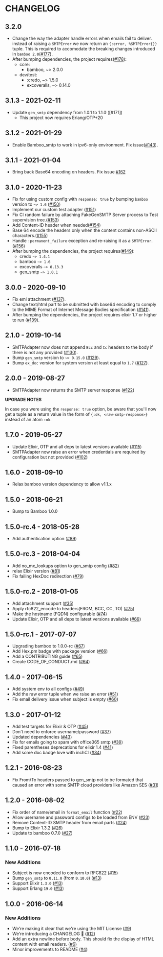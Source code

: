 # CHANGELOG

## 3.2.0

- Change the way the adapter handle errors when emails fail to deliver. instead of raising a `SMTPError` we now return an `{:error, %SMTPError{}}` tuple. This is required to accomodate the breaking changes introduced in `bamboo 2.0`([#177]).
- After bumping dependencies, the project requires([#178]):
   - core:
      - bamboo, ~> 2.0.0
   - dev/test:
      - :credo, ~> 1.5.0
      - excoveralls, ~> 0.14.0

[#177]: https://github.com/fewlinesco/bamboo_smtp/pull/177
[#178]: https://github.com/fewlinesco/bamboo_smtp/pull/178
## 3.1.3 - 2021-02-11

- Update `gen_smtp` dependency from 1.0.1 to 1.1.0 ([#171])
    - This project now requires Erlang/OTP+20

## 3.1.2 - 2021-01-29
- Enable Bamboo_smtp to work in ipv6-only environment. Fix issue([#143]).

[#143]: https://github.com/fewlinesco/bamboo_smtp/issues/143
## 3.1.1 - 2021-01-04
- Bring back Base64 encoding on headers. Fix issue [#162]

[#162]: https://github.com/fewlinesco/bamboo_smtp/pull/162
## 3.1.0 - 2020-11-23

- Fix for using custom config with `response: true` by bumping `bamboo` version to `~> 1.6` ([#150])
- Implement our custom test adapter ([#151])
- Fix CI random failure by attaching FakeGenSMTP Server process to Test supervision tree.([#153])
- Add Content-ID header when needed([#154])
- Base 64 encode the headers only when the content contains non-ASCII characters.([#155])
- Handle `:permanent_failure` exception and re-raising it as a `SMTPError`.([#156])
- After bumping the dependencies, the project requires([#149]):
    - credo `~> 1.4.1`
    - bamboo `~> 1.6`
    - excoveralls `~> 0.13.3`
    - gen_smtp  `~> 1.0.1`

[#149]: https://github.com/fewlinesco/bamboo_smtp/pull/149
[#150]: https://github.com/fewlinesco/bamboo_smtp/pull/150
[#151]: https://github.com/fewlinesco/bamboo_smtp/pull/151
[#153]: https://github.com/fewlinesco/bamboo_smtp/pull/153
[#154]: https://github.com/fewlinesco/bamboo_smtp/pull/154
[#155]: https://github.com/fewlinesco/bamboo_smtp/pull/155
[#156]: https://github.com/fewlinesco/bamboo_smtp/pull/156

## 3.0.0 - 2020-09-10

- Fix eml attachment ([#137]).
- Change text/html part to be submitted with base64 encoding to comply to the MIME Format of Internet Message Bodies specification ([#141]).
- After bumping the dependencies, the project requires elixir 1.7 or higher to run ([#139]).

[#137]: https://github.com/fewlinesco/bamboo_smtp/pull/137
[#141]: https://github.com/fewlinesco/bamboo_smtp/pull/141
[#139]: https://github.com/fewlinesco/bamboo_smtp/pull/139

## 2.1.0 - 2019-10-14

- SMTPAdapter now does not append `Bcc` and `Cc` headers to the body if there is not any provided ([#130]).
- Bump `gen_smtp` version to `~> 0.15.0` ([#129]).
- Bump `ex_doc` version for system version at least equal to `1.7` ([#127]).

[#130]: https://github.com/fewlinesco/bamboo_smtp/pull/130
[#129]: https://github.com/fewlinesco/bamboo_smtp/pull/129
[#127]: https://github.com/fewlinesco/bamboo_smtp/pull/127

## 2.0.0 - 2019-08-27

- SMTPAdapter now returns the SMTP server response ([#122])

**UPGRADE NOTES**

In case you were using the `response: true` option, be aware that you'll now get a tuple as a return value in the form of `{:ok, <raw-smtp-response>}` instead of an atom `:ok`.

[#122]: https://github.com/fewlinesco/bamboo_smtp/pull/122

## 1.7.0 - 2019-05-27

- Update Elixir, OTP and all deps to latest versions available ([#115])
- SMTPAdapter now raise an error when credentials are required by configuration but not provided ([#102])

[#115]: https://github.com/fewlinesco/bamboo_smtp/pull/115
[#102]: https://github.com/fewlinesco/bamboo_smtp/pull/102

## 1.6.0 - 2018-09-10

- Relax bamboo version dependency to allow v1.1.x

[#100]: https://github.com/fewlinesco/bamboo_smtp/pull/100

## 1.5.0 - 2018-06-21

- Bump to Bamboo 1.0.0

[#94]: https://github.com/fewlinesco/bamboo_smtp/pull/94

## 1.5.0-rc.4 - 2018-05-28

- Add authentication option ([#89])

[#89]: https://github.com/fewlinesco/bamboo_smtp/pull/89

## 1.5.0-rc.3 - 2018-04-04

- Add no_mx_lookups option to gen_smtp config ([#82])
- relax Elixir version ([#81])
- Fix failing HexDoc redirection ([#79])

[#79]: https://github.com/fewlinesco/bamboo_smtp/pull/79
[#81]: https://github.com/fewlinesco/bamboo_smtp/pull/81
[#82]: https://github.com/fewlinesco/bamboo_smtp/pull/82

## 1.5.0-rc.2 - 2018-01-05

* Add attachment support ([#35])
* Apply rfc822_encode to headers(FROM, BCC, CC, TO) ([#75])
* Make the hostname (FQDN) configurable ([#74])
* Update Elixir, OTP and all deps to latest versions available ([#69])

[#35]: https://github.com/fewlinesco/bamboo_smtp/pull/35
[#75]: https://github.com/fewlinesco/bamboo_smtp/pull/75
[#74]: https://github.com/fewlinesco/bamboo_smtp/pull/74
[#69]: https://github.com/fewlinesco/bamboo_smtp/pull/69

## 1.5.0-rc.1 - 2017-07-07

* Upgrading bamboo to 1.0.0-rc ([#67])
* Add Hex.pm badge with package version ([#66])
* Add a CONTRIBUTING guide ([#65])
* Create CODE_OF_CONDUCT.md ([#64])

[#67]: https://github.com/fewlinesco/bamboo_smtp/pull/67
[#66]: https://github.com/fewlinesco/bamboo_smtp/pull/66
[#65]: https://github.com/fewlinesco/bamboo_smtp/pull/65
[#64]: https://github.com/fewlinesco/bamboo_smtp/pull/64

## 1.4.0 - 2017-06-15

* Add system env to all configs ([#49])
* Add the raw error tuple when we raise an error ([#51])
* Fix email delivery issue when subject is empty ([#60])

[#49]: https://github.com/fewlinesco/bamboo_smtp/pull/49
[#51]: https://github.com/fewlinesco/bamboo_smtp/pull/51
[#60]: https://github.com/fewlinesco/bamboo_smtp/pull/60

## 1.3.0 - 2017-01-12

* Add test targets for Elixir & OTP ([#45])
* Don't need to enforce username/password ([#37])
* Updated dependencies ([#43])
* Fix for emails going to spam with office365 smtp ([#39])
* Fixed parentheses deprecations for elixir 1.4 ([#41])
* Add some doc badge love with inchCI ([#34])

[#45]: https://github.com/fewlinesco/bamboo_smtp/pull/45
[#37]: https://github.com/fewlinesco/bamboo_smtp/pull/37
[#43]: https://github.com/fewlinesco/bamboo_smtp/pull/43
[#39]: https://github.com/fewlinesco/bamboo_smtp/pull/39
[#41]: https://github.com/fewlinesco/bamboo_smtp/pull/41
[#34]: https://github.com/fewlinesco/bamboo_smtp/pull/34

## 1.2.1 - 2016-08-23

* Fix From/To headers passed to gen_smtp not to be formated that caused an error with some SMTP cloud providers like Amazon SES ([#31])

[#31]: https://github.com/fewlinesco/bamboo_smtp/pull/31

## 1.2.0 - 2016-08-02

* Fix order of name/email in `format_email` function ([#22])
* Allow username and password configs to be loaded from ENV ([#23])
* Remove Content-ID SMTP header from email parts ([#24])
* Bump to Elixir 1.3.2 ([#26])
* Update to bamboo 0.7.0 ([#27])

[#22]: https://github.com/fewlinesco/bamboo_smtp/pull/22
[#23]: https://github.com/fewlinesco/bamboo_smtp/pull/23
[#24]: https://github.com/fewlinesco/bamboo_smtp/pull/24
[#26]: https://github.com/fewlinesco/bamboo_smtp/pull/26
[#27]: https://github.com/fewlinesco/bamboo_smtp/pull/27

## 1.1.0 - 2016-07-18

### New Additions

* Subject is now encoded to conform to RFC822 ([#15])
* Bump `gen_smtp` to `0.11.0` (from `0.10.0`) ([#13])
* Support Elixir `1.3.0` ([#13])
* Support Erlang `19.0` ([#13])

[#15]: https://github.com/fewlinesco/bamboo_smtp/pull/15
[#13]: https://github.com/fewlinesco/bamboo_smtp/pull/13

## 1.0.0 - 2016-06-14

### New Additions

* We're making it clear that we're using the MIT License ([#9])
* We're introducing a CHANGELOG :clap: ([#12])
* Add an extra newline before body. This should fix the display of HTML content with email readers. ([#6])
* Minor improvements to README ([#4])

[#9]: https://github.com/fewlinesco/bamboo_smtp/pull/9
[#12]: https://github.com/fewlinesco/bamboo_smtp/pull/12
[#6]: https://github.com/fewlinesco/bamboo_smtp/pull/6
[#4]: https://github.com/fewlinesco/bamboo_smtp/pull/4
